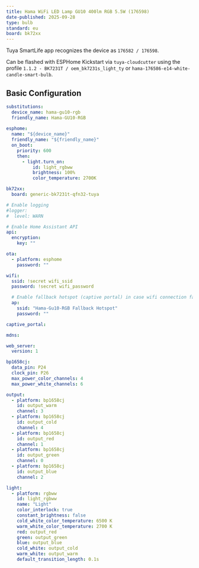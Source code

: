 ```yaml
---
title: Hama WiFi LED Lamp GU10 400lm RGB 5.5W (176598)
date-published: 2025-09-28
type: bulb
standard: eu
board: bk72xx
---
```


Tuya SmartLife app recognizes the device as `176582 / 176598`.

Can be flashed with ESPHome Kickstart via `tuya-cloudcutter` using the profile `1.1.2 - BK7231T / oem_bk7231s_light_ty`
or `hama-176586-e14-white-candle-smart-bulb`.

## Basic Configuration

```yaml
substitutions:
  device_name: hama-gu10-rgb
  friendly_name: Hama-GU10-RGB
  
esphome:
  name: "${device_name}"
  friendly_name: "${friendly_name}"
  on_boot:
    priority: 600
    then:
      - light.turn_on:
          id: light_rgbww
          brightness: 100%
          color_temperature: 2700K

bk72xx:
  board: generic-bk7231t-qfn32-tuya

# Enable logging
#logger:
#  level: WARN

# Enable Home Assistant API
api:
  encryption:
    key: ""

ota:
  - platform: esphome
    password: ""

wifi:
  ssid: !secret wifi_ssid
  password: !secret wifi_password

  # Enable fallback hotspot (captive portal) in case wifi connection fails
  ap:
    ssid: "Hama-Gu10-RGB Fallback Hotspot"
    password: ""

captive_portal:

mdns:

web_server:
  version: 1

bp1658cj:
  data_pin: P24
  clock_pin: P26
  max_power_color_channels: 4
  max_power_white_channels: 6

output:
  - platform: bp1658cj
    id: output_warm
    channel: 3
  - platform: bp1658cj
    id: output_cold
    channel: 4
  - platform: bp1658cj
    id: output_red
    channel: 1
  - platform: bp1658cj
    id: output_green
    channel: 0
  - platform: bp1658cj
    id: output_blue
    channel: 2

light:
  - platform: rgbww
    id: light_rgbww
    name: "Light"
    color_interlock: true
    constant_brightness: false
    cold_white_color_temperature: 6500 K
    warm_white_color_temperature: 2700 K
    red: output_red
    green: output_green
    blue: output_blue
    cold_white: output_cold
    warm_white: output_warm
    default_transition_length: 0.1s
```
